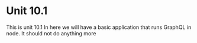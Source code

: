 # Unit 10.1

This is unit 10.1
In here we will have a basic application that runs GraphQL in node. It should not do anything more
